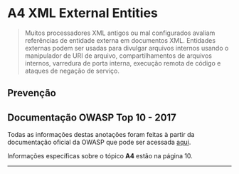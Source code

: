 # A4 XML External Entities

> Muitos processadores XML antigos ou mal configurados avaliam referências de entidade externa em documentos XML. Entidades externas podem ser usadas para divulgar arquivos internos usando o manipulador de URI de arquivo, compartilhamentos de arquivos internos, varredura de porta interna, execução remota de código e ataques de negação de serviço.

## Prevenção

## Documentação OWASP Top 10 - 2017

Todas as informações destas anotações foram feitas à partir da documentação oficial da OWASP que pode ser acessada [aqui](https://github.com/OWASP/Top10/blob/master/2017/OWASP%20Top%2010-2017%20(en).pdf).

Informações específicas sobre o tópico **A4** estão na página 10.

---

